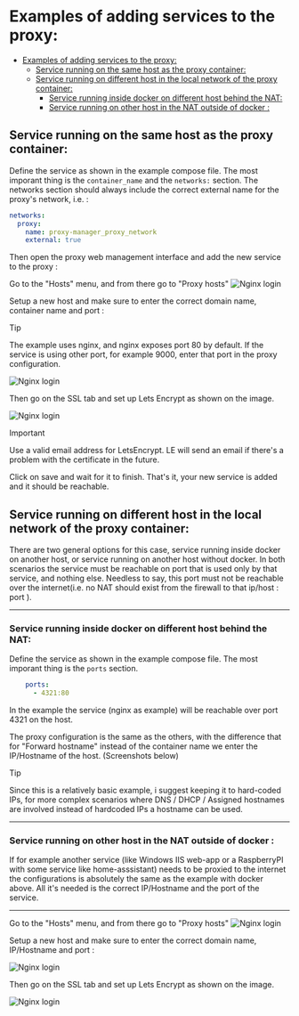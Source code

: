 # Examples of adding services to the proxy: 
- [Examples of adding services to the proxy:](#examples-of-adding-services-to-the-proxy)
  - [Service running on the same host as the proxy container:](#service-running-on-the-same-host-as-the-proxy-container)
  - [Service running on different host in the local network of the proxy container:](#service-running-on-different-host-in-the-local-network-of-the-proxy-container)
    - [Service running inside docker on different host behind the NAT:](#service-running-inside-docker-on-different-host-behind-the-nat)
    - [Service running on other host in the NAT outside of docker :](#service-running-on-other-host-in-the-nat-outside-of-docker-)


## Service running on the same host as the proxy container:
Define the service as shown in the example compose file. The most imporant thing is the `container_name` and the `networks:` section. 
The networks section should always include the correct external name for the proxy's network, i.e. :
```yaml
networks:
  proxy:
    name: proxy-manager_proxy_network
    external: true
```

Then open the proxy web management interface and add the new service to the proxy :

Go to the "Hosts" menu, and from there go to "Proxy hosts"
![Nginx login](/media/nginx-3.png?raw=true "Host")

Setup a new host and make sure to enter the correct domain name, container name and port :
> [!TIP]
> The example uses nginx, and nginx exposes port 80 by default. If the service is using other port, for example 9000, enter that port in the proxy configuration.

![Nginx login](/media/nginx-6.png?raw=true "NewHost")

Then go on the SSL tab and set up Lets Encrypt as shown on the image.

![Nginx login](/media/nginx-5.png?raw=true "SSL")


> [!IMPORTANT]  
> Use a valid email address for LetsEncrypt. LE will send an email if there's a problem with the certificate in the future.

Click on save and wait for it to finish. That's it, your new service is added and it should be reachable.

## Service running on different host in the local network of the proxy container:

There are two general options for this case, service running inside docker on another host, or service running on another host without docker. In both scenarios the service must be reachable on port that is used only by that service, and nothing else. Needless to say, this port must not be reachable over the internet(i.e. no NAT should exist from the firewall to that ip/host : port ).

---

### Service running inside docker on different host behind the NAT:
Define the service as shown in the example compose file. The most imporant thing is the `ports` section. 

```yaml
    ports:
      - 4321:80
```
In the example the service (nginx as example) will be reachable over port 4321 on the host. 

The proxy configuration is the same as the others, with the difference that for "Forward hostname" instead of the container name we enter the IP/Hostname of the host. (Screenshots below)

> [!TIP]
> Since this is a relatively basic example, i suggest keeping it to hard-coded IPs, for more complex scenarios where DNS / DHCP / Assigned hostnames are involved instead of hardcoded IPs a hostname can be used.
> 
---

### Service running on other host in the NAT outside of docker :

If for example another service (like Windows IIS web-app or a RaspberryPI with some service like home-asssistant) needs to be proxied to the internet the configurations is absolutely the same as the example with docker above. All it's needed is the correct IP/Hostname and the port of the service.

---

Go to the "Hosts" menu, and from there go to "Proxy hosts"
![Nginx login](/media/nginx-3.png?raw=true "Host")

Setup a new host and make sure to enter the correct domain name, IP/Hostname and port :

![Nginx login](/media/nginx-7.png?raw=true "NewHost")

Then go on the SSL tab and set up Lets Encrypt as shown on the image.

![Nginx login](/media/nginx-5.png?raw=true "SSL")

